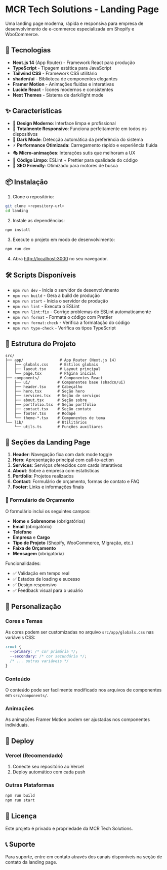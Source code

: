 # MCR Tech Solutions - Landing Page

Uma landing page moderna, rápida e responsiva para empresa de desenvolvimento de e-commerce especializada em Shopify e WooCommerce.

## 🚀 Tecnologias

- **Next.js 14** (App Router) - Framework React para produção
- **TypeScript** - Tipagem estática para JavaScript
- **Tailwind CSS** - Framework CSS utilitário
- **shadcn/ui** - Biblioteca de componentes elegantes
- **Framer Motion** - Animações fluidas e interativas
- **Lucide React** - Ícones modernos e consistentes
- **Next Themes** - Sistema de dark/light mode

## ✨ Características

- 🎨 **Design Moderno**: Interface limpa e profissional
- 📱 **Totalmente Responsivo**: Funciona perfeitamente em todos os dispositivos
- 🌙 **Dark Mode**: Detecção automática da preferência do sistema
- ⚡ **Performance Otimizada**: Carregamento rápido e experiência fluida
- 🎭 **Micro-animações**: Interações sutis que melhoram a UX
- 🔧 **Código Limpo**: ESLint + Prettier para qualidade do código
- 🎯 **SEO Friendly**: Otimizado para motores de busca

## 📦 Instalação

1. Clone o repositório:
```bash
git clone <repository-url>
cd landing
```

2. Instale as dependências:
```bash
npm install
```

3. Execute o projeto em modo de desenvolvimento:
```bash
npm run dev
```

4. Abra [http://localhost:3000](http://localhost:3000) no seu navegador.

## 🛠️ Scripts Disponíveis

- `npm run dev` - Inicia o servidor de desenvolvimento
- `npm run build` - Gera a build de produção
- `npm run start` - Inicia o servidor de produção
- `npm run lint` - Executa o ESLint
- `npm run lint:fix` - Corrige problemas do ESLint automaticamente
- `npm run format` - Formata o código com Prettier
- `npm run format:check` - Verifica a formatação do código
- `npm run type-check` - Verifica os tipos TypeScript

## 📁 Estrutura do Projeto

```
src/
├── app/                # App Router (Next.js 14)
│   ├── globals.css     # Estilos globais
│   ├── layout.tsx      # Layout principal
│   └── page.tsx        # Página inicial
├── components/         # Componentes React
│   ├── ui/            # Componentes base (shadcn/ui)
│   ├── header.tsx     # Cabeçalho
│   ├── hero.tsx       # Seção hero
│   ├── services.tsx   # Seção de serviços
│   ├── about.tsx      # Seção sobre
│   ├── portfolio.tsx  # Seção portfólio
│   ├── contact.tsx    # Seção contato
│   ├── footer.tsx     # Rodapé
│   └── theme-*.tsx    # Componentes de tema
└── lib/               # Utilitários
    └── utils.ts       # Funções auxiliares
```

## 🎨 Seções da Landing Page

1. **Header**: Navegação fixa com dark mode toggle
2. **Hero**: Apresentação principal com call-to-action
3. **Services**: Serviços oferecidos com cards interativos
4. **About**: Sobre a empresa com estatísticas
5. **Portfolio**: Projetos realizados
6. **Contact**: Formulário de orçamento, formas de contato e FAQ
7. **Footer**: Links e informações finais

### 📝 Formulário de Orçamento

O formulário inclui os seguintes campos:
- **Nome** e **Sobrenome** (obrigatórios)
- **Email** (obrigatório)
- **Telefone**
- **Empresa** e **Cargo**
- **Tipo de Projeto** (Shopify, WooCommerce, Migração, etc.)
- **Faixa de Orçamento**
- **Mensagem** (obrigatória)

Funcionalidades:
- ✅ Validação em tempo real
- ✅ Estados de loading e sucesso
- ✅ Design responsivo
- ✅ Feedback visual para o usuário

## 🔧 Personalização

### Cores e Temas
As cores podem ser customizadas no arquivo `src/app/globals.css` nas variáveis CSS:

```css
:root {
  --primary: /* cor primária */;
  --secondary: /* cor secundária */;
  /* ... outras variáveis */
}
```

### Conteúdo
O conteúdo pode ser facilmente modificado nos arquivos de componentes em `src/components/`.

### Animações
As animações Framer Motion podem ser ajustadas nos componentes individuais.

## 🚀 Deploy

### Vercel (Recomendado)
1. Conecte seu repositório ao Vercel
2. Deploy automático com cada push

### Outras Plataformas
```bash
npm run build
npm run start
```

## 📝 Licença

Este projeto é privado e propriedade da MCR Tech Solutions.

## 📞 Suporte

Para suporte, entre em contato através dos canais disponíveis na seção de contato da landing page.